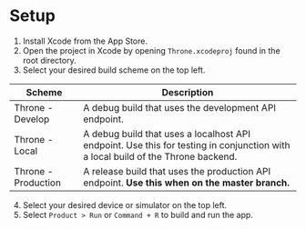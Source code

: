 # Setup

1. Install Xcode from the App Store.
2. Open the project in Xcode by opening `Throne.xcodeproj` found in the root directory.
3. Select your desired build scheme on the top left.

Scheme | Description
------------ | -------------
Throne - Develop | A debug build that uses the development API endpoint.
Throne - Local | A debug build that uses a localhost API endpoint. Use this for testing in conjunction with a local build of the Throne backend.
Throne - Production | A release build that uses the production API endpoint. **Use this when on the master branch.**

4. Select your desired device or simulator on the top left. 
5. Select `Product > Run` or `Command + R` to build and run the app.

